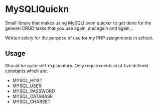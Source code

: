 MySQLIQuickn
===============================================================================

Small library that makes using MySQLI even quicker to get done
for the generel CRUD tasks that you use again, and again and again...
 
Written solely for the purpose of use for my PHP assignments in school.

## Usage

Should be quite self-explanatory.
Only requirements is of five defined constants which are:

 * MYSQL_HOST
 * MYSQL_USER
 * MYSQL_PASSWORD
 * MYSQL_DATABASE
 * MYSQL_CHARSET
